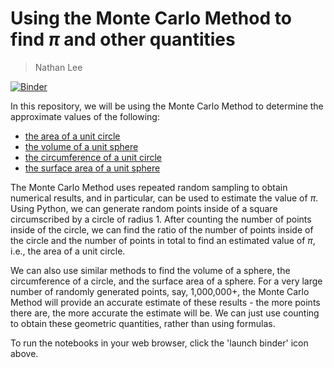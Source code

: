 # Using the Monte Carlo Method to find $\pi$ and other quantities
> Nathan Lee

[![Binder](https://mybinder.org/badge_logo.svg)](http://mybinder.org/v2/gh/naatthaan/monte_carlo/main)

In this repository, we will be using the Monte Carlo Method to determine the approximate values of the following:
* [the area of a unit circle](https://github.com/naatthaan/monte_carlo/blob/main/area_of_circle.ipynb)
* [the volume of a unit sphere](https://github.com/naatthaan/monte_carlo/blob/main/volume_of_sphere.ipynb)
* [the circumference of a unit circle](https://github.com/naatthaan/monte_carlo/blob/main/circumference_of_circle.ipynb)
* [the surface area of a unit sphere](https://github.com/naatthaan/monte_carlo/blob/main/surface_area_of_sphere.ipynb)

The Monte Carlo Method uses repeated random sampling to obtain numerical results, and in particular, can be used to estimate the value of $\pi$. Using Python, we can generate random points inside of a square circumscribed by a circle of radius 1. After counting the number of points inside of the circle, we can find the ratio of the number of points inside of the circle and the number of points in total to find an estimated value of $\pi$, i.e., the area of a unit circle.

We can also use similar methods to find the volume of a sphere, the circumference of a circle, and the surface area of a sphere. For a very large number of randomly generated points, say, 1,000,000+, the Monte Carlo Method will provide an accurate estimate of these results - the more points there are, the more accurate the estimate will be. We can just use counting to obtain these geometric quantities, rather than using formulas.

To run the notebooks in your web browser, click the 'launch binder' icon above.
